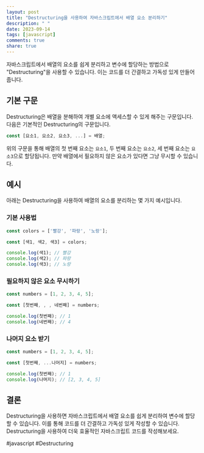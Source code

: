 ```yaml
---
layout: post
title: "Destructuring을 사용하여 자바스크립트에서 배열 요소 분리하기"
description: " "
date: 2023-09-14
tags: [javascript]
comments: true
share: true
---
```


자바스크립트에서 배열의 요소를 쉽게 분리하고 변수에 할당하는 방법으로 "Destructuring"을 사용할 수 있습니다. 이는 코드를 더 간결하고 가독성 있게 만들어줍니다.

## 기본 구문

Destructuring은 배열을 분해하여 개별 요소에 액세스할 수 있게 해주는 구문입니다. 다음은 기본적인 Destructuring의 구문입니다.

```javascript
const [요소1, 요소2, 요소3, ...] = 배열;
```

위의 구문을 통해 배열의 첫 번째 요소는 `요소1`, 두 번째 요소는 `요소2`, 세 번째 요소는 `요소3`으로 할당됩니다. 만약 배열에서 필요하지 않은 요소가 있다면 그냥 무시할 수 있습니다.

## 예시

아래는 Destructuring을 사용하여 배열의 요소를 분리하는 몇 가지 예시입니다.

### 기본 사용법

```javascript
const colors = ['빨강', '파랑', '노랑'];

const [색1, 색2, 색3] = colors;

console.log(색1); // 빨강
console.log(색2); // 파랑
console.log(색3); // 노랑
```

### 필요하지 않은 요소 무시하기

```javascript
const numbers = [1, 2, 3, 4, 5];

const [첫번째, , , 네번째] = numbers;

console.log(첫번째); // 1
console.log(네번째); // 4
```

### 나머지 요소 받기

```javascript
const numbers = [1, 2, 3, 4, 5];

const [첫번째, ...나머지] = numbers;

console.log(첫번째); // 1
console.log(나머지); // [2, 3, 4, 5]
```

## 결론

Destructuring을 사용하면 자바스크립트에서 배열 요소를 쉽게 분리하여 변수에 할당할 수 있습니다. 이를 통해 코드를 더 간결하고 가독성 있게 작성할 수 있습니다. Destructuring을 사용하여 더욱 효율적인 자바스크립트 코드를 작성해보세요.

#javascript #Destructuring